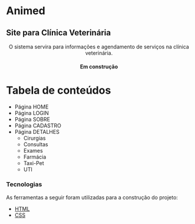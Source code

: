 # Animed
## Site para Clínica Veterinária
<p align="center">O sistema servira para informações e agendamento de serviços na clínica veterinária.</p>
<h4 align="center">Em construção</h4>

Tabela de conteúdos
====================
<!--ts-->
  * Página HOME
  * Página LOGIN
  * Página SOBRE
  * Página CADASTRO
  * Página DETALHES
    * Cirurgias
    * Consultas
    * Exames
    * Farmácia
    * Taxi-Pet
    * UTI
<!--te-->

### Tecnologias

As ferramentas a seguir foram utilizadas para a construção do projeto:
- [HTML](https://www.w3schools.com/html/)
- [CSS](https://www.w3schools.com/css/)
